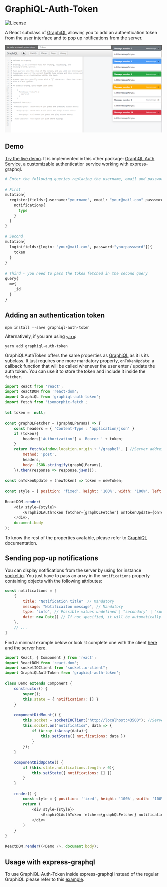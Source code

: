 # GraphiQL-Auth-Token

[![License](https://img.shields.io/npm/l/graphiql.svg?style=flat-square)](LICENSE)

A React subclass of [GraphiQL](https://github.com/graphql/graphiql/tree/master/packages/graphiql) allowing you to add an authentication token from the user interface and to pop up notifications from the server.

<p align="center">
  <img src="https://raw.githubusercontent.com/JohannC/img/master/GraphiQL-with-token-and-notif.png" alt="GraphiQL Auth Token - Screenshot"/>
</p>

## Demo

[Try the live demo](https://graphql-auth-service.herokuapp.com/graphql). It is implemented in this other package: [GraphQL Auth Service](https://github.com/JohannC/GraphQL-Auth-Service), a customizable authentication service working with express-graphql.

```python
# Enter the following queries replacing the username, email and password #

# First
mutation{
  register(fields:{username:"yourname", email: "your@mail.com" password:"yourpassword"}){
    notifications{
      type
    }
  }
}

# Second
mutation{
  login(fields:{login: "your@mail.com", password:"yourpassword"}){
    token
  }
}

# Third - you need to pass the token fetched in the second query
query{
  me{
    _id
  }
}
```

## Adding an authentication token

```
npm install --save graphiql-auth-token
```

Alternatively, if you are using [`yarn`](https://yarnpkg.com/):

```
yarn add graphiql-auth-token
```

GraphiQLAuthToken offers the same properties as [GraphiQL](https://github.com/graphql/graphiql/tree/master/packages/graphiql) as it is its subclass. It just requires one more mandatory property, `onTokenUpdate`: a callback function that will be called whenever the user enter / update the auth token. You can use it to store the token and include it inside the `fetcher`.

```js
import React from 'react';
import ReactDOM from 'react-dom';
import GraphiQL from 'graphiql-auth-token';
import fetch from 'isomorphic-fetch';

let token =  null;

const graphQLFetcher = (graphQLParams) => {
    const headers = { 'Content-Type': 'application/json' }
    if (token){
        headers['Authorization'] = 'Bearer ' + token;
    }
    return fetch(window.location.origin + '/graphql', { //Server address to adapt
        method: 'post',
        headers,
        body: JSON.stringify(graphQLParams),
    }).then(response => response.json());

const onTokenUpdate = (newToken) => token = newToken;

const style = { position: 'fixed', height: '100%', width: '100%', left: '0px',top: '0px' }

ReactDOM.render(
    <div style={style}>
        <GraphiQLAuthToken fetcher={graphQLFetcher} onTokenUpdate={onTokenUpdate} />
    </div>, 
    document.body
);
```

To know the rest of the properties available, please refer to [GraphiQL](https://github.com/graphql/graphiql/tree/master/packages/graphiql) documentation.

## Sending pop-up notifications

You can display notifications from the server by using for instance [socket.io](https://github.com/socketio/socket.io). You just have to pass an array in the `notifications` property containing objects with the following attributes:

```js
const notifications = [
    {
        title: "Notification title", // Mandatory
        message: "Notificaiton message", // Mandatory
        type: "info", // Possible values undefined | "secondary" | "success" | "info" | "warning" | "danger"
        date: new Date() // If not specified, it will be automatically set
    },
    // ...
]

```

Find a minimal example below or look at complete one with the client [here](https://github.com/JohannC/graphiql-auth-token/tree/master/demo/src/index.js) and the server [here](https://github.com/jrebecchi/graphiql-auth-token/blob/master/demo/src/server.js).

```js
import React, { Component } from 'react';
import ReactDOM from 'react-dom';
import socketIOClient from "socket.io-client";
import GraphiQLAuthToken from 'graphiql-auth-token';

class Demo extends Component {
    constructor() {
        super();
        this.state = { notifications: [] }
    }

    componentDidMount() {
        this.socket = socketIOClient("http://localhost:43500"); //Server addess to adapt
        this.socket.on("notification", data => {
            if (Array.isArray(data)){
                this.setState({ notifications: data })
            }
        });
    }

    componentDidUpdate() {
        if (this.state.notifications.length > 0){
            this.setState({ notifications: [] })
        }
    }

    render() {
        const style = { position: 'fixed', height: '100%', width: '100%', left: '0px',top: '0px' }
        return (
            <div style={style}>
                <GraphiQLAuthToken fetcher={graphQLFetcher} notifications={this.state.notifications} />
            </div>
        )
    }
}

ReactDOM.render((<Demo />, document.body);

```

## Usage with express-graphql

To use GraphiQL-Auth-Token inside express-graphql instead of the regular GraphiQL please refer to this [example](https://github.com/JohannC/graphiql-auth-token/tree/master/examples/ExampleWithExpressGraphQL.js).